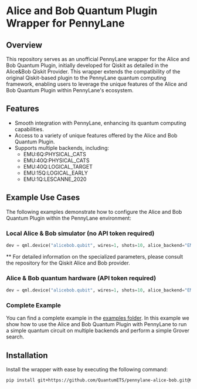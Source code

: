 # Alice and Bob Quantum Plugin Wrapper for PennyLane

## Overview
This repository serves as an unofficial PennyLane wrapper for the Alice and Bob Quantum Plugin, initially developed for Qiskit as detailed in the Alice&Bob Qiskit Provider. This wrapper extends the compatibility of the original Qiskit-based plugin to the PennyLane quantum computing framework, enabling users to leverage the unique features of the Alice and Bob Quantum Plugin within PennyLane's ecosystem. 

## Features
- Smooth integration with PennyLane, enhancing its quantum computing capabilities.
- Access to a variety of unique features offered by the Alice and Bob Quantum Plugin.
- Supports multiple backends, including:
  - EMU:6Q:PHYSICAL_CATS
  - EMU:40Q:PHYSICAL_CATS
  - EMU:40Q:LOGICAL_TARGET
  - EMU:15Q:LOGICAL_EARLY
  - EMU:1Q:LESCANNE_2020

## Example Use Cases
The following examples demonstrate how to configure the Alice and Bob Quantum Plugin within the PennyLane environment:


### Local Alice & Bob simulator (no API token required)

```python
dev = qml.device("alicebob.qubit", wires=1, shots=10, alice_backend="EMU:40Q:PHYSICAL_CATS", average_nb_photons=4, kappa_2=1e4)
```

** For detailed information on the specialized parameters, please consult the repository for the Qiskit Alice and Bob provider.

### Alice & Bob quantum hardware (API token required)

```python
dev = qml.device("alicebob.qubit", wires=1, shots=10, alice_backend="EMU:1Q:LESCANNE_2020", api_token="MY_API_TOKEN")
```

### Complete Example

You can find a complete example in the [examples folder](./examples/sample_circuit.ipynb). In this example we show how to use the Alice and Bob Quantum Plugin with PennyLane to run a simple quantum circuit on multiple backends and perform a simple Grover search.


## Installation
Install the wrapper with ease by executing the following command:

```bash
pip install git+https://github.com/QuantumETS/pennylane-alice-bob.git@main
```